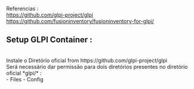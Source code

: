 
Referencias :
<br>
https://github.com/glpi-project/glpi
https://github.com/fusioninventory/fusioninventory-for-glpi/
<br>
<h2>Setup GLPI Container :</h2>
<br>
Instale o Diretório oficial from https://github.com/glpi-project/glpi
<br>
Será necessário dar permissão para dois diretórios presentes no diretório oficial *glpi/* :
<br>
- Files
- Config


  
